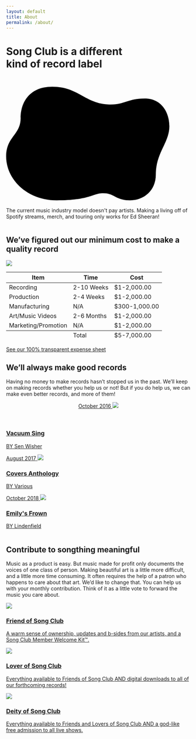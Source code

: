 ```yaml
---
layout: default
title: About
permalink: /about/
---
```

<h1 class="h1 center-align gold">Song Club is a different <br/>kind of record label</h1>

<section class="section padding-bottom">
	<div class="container">
		<div class="row">
			<div class="columns six">
				<svg  x="0px" y="0px" viewBox="0 0 810.4 550.6">
					<g class="hero-image">
						<image class="image" xlink:href="{{ 'images/page-about/jake-lyman.png' | relative_url }}" >
						</image>
					</g>
					<path class="fried-egg" d="M658.1,431.1c0,69.7-51.7,112.8-113.4,112.8c-64.3,0-67-31.2-118.1-31.2c-47.1,0-56.4,31.2-204.3,31.2
					C95.5,543.9,0,455,0,350.2c0-86.9,63.7-93.5,63.7-167.8c0-67,37.1-138,139.3-138c116.8,0,146.6,78.3,256.1,78.3
					c61,0,78.3-26.6,149.9-26.6c78.3,0,108.8,66.3,108.8,121.4C717.8,291.1,658.1,333.6,658.1,431.1z"/>
				</svg>
			</div>
			<div class="columns six">
				<p class="grey">The current music industry model doesn't pay artists. Making a living off of Spotify streams, merch, and touring only works for Ed Sheeran!</p>
			</div>
		</div>
	</div>
</section>
<section class="section padding gold-stripes-background">
	<div class="container">
		<h2 class="h2 center-align gold">We’ve figured out our minimum cost to make a quality record</h2>
		<img src="{{ 'images/page-about/minimum-cost.png' | relative_url }}">
		<div class="white-background grey-border button-ish">
		        <table class="u-full-width no-margin">
		          <thead>
		            <tr>
		              <th class="h6">Item</th>
		              <th class="h6">Time</th>
		              <th class="h6">Cost</th>
		            </tr>
		          </thead>
		          <tbody>
		            <tr>
		              <td>Recording</td>
		              <td>2-10 Weeks</td>
		              <td>$1-2,000.00</td>
		            </tr>
		            <tr>
		              <td>Production</td>
		              <td>2-4 Weeks</td>
		              <td>$1-2,000.00</td>
		            </tr>
		            <tr>
		              <td>Manufacturing</td>
		              <td>N/A</td>
		              <td>$300-1,000.00</td>
		            </tr>
		            <tr>
		              <td>Art/Music Videos</td>
		              <td>2-6 Months</td>
		              <td>$1-2,000.00</td>
		            </tr>
		            <tr>
		              <td>Marketing/Promotion</td>
		              <td>N/A</td>
		              <td>$1-2,000.00</td>
		            </tr>
		          </tbody>
		          <tfoot>
			    <tr>
		              <td></td>
		              <td class="h6">Total</td>
		              <td class="strong">$5-7,000.00</td>
		            </tr>
		          </tfoot>
		        </table>
		    </div>
		    <div class="center-align">
			<div class="white-background white-border button-ish">
				<a class="underline" href="https://docs.google.com/spreadsheets/d/1ET5w0lAXu9xTrNO2y08K0bG04g_AWcYPvB9vzGZbkZE/edit?usp=sharing">See our 100% transparent expense sheet</a>
			</div>
		</div>
	</div>
</section>
<section class="section padding">
	<div class="container">
		<h2 class="h1 gold center-align">We’ll always make good records</h2>
		<p class="grey center-align">Having no money to make records hasn’t stopped us in the past. We’ll keep on making records whether you help us or not! But if you do help us, we can make even better records, and more of them!</p>
		<div class="row">
		  	<div class="column one-third">
			  	<a href="https://senwisher.bandcamp.com/album/vacuum-sing" class="record">
			  		<header>
				  		<span class="release-date gold h6">October 2016</span>
						<img class="record-cover" src="{{ 'images/record-covers/1610_VacuumSing.jpg' | relative_url }}">
					</header>
					<h3 class="h3 record-title">Vacuum Sing</h3>
					<p class="h6 tan"><span class="blue">BY</span> Sen Wisher</p>
			      	</a>
			</div>
		  	<div class="column one-third">
			  	<a href="https://thesongclub.bandcamp.com/album/covers-anthology-2016-2017" class="record">
			  		<span class="release-date gold h6">August 2017</span>
					<img class="record-cover" src="{{ 'images/record-covers/1710_SongClubCovers.jpg' | relative_url }}">
					<h3 class="h3 record-title">Covers Anthology</h3>
					<p class="h6 tan"><span class="blue">BY</span> Various</p>
			      	</a>
			</div>
		  	<div class="column one-third">
			  	<a href="https://lindenfield.bandcamp.com/album/emilys-frown" class="record">
			  		<span class="release-date gold h6">October 2018</span>
					<img class="record-cover" src="{{ 'images/record-covers/1710_EmilysFrown.jpg' | relative_url }}">
					<h3 class="h3 record-title">Emily's Frown</h3>
					<p class="h6 tan"><span class="blue">BY</span> Lindenfield</p>
			      	</a>
			</div>
		</div>
	</div>
</section>
<section class="section padding gold-stripes-background">
	<div class="container">
		<h2 class="h1 gold center-align">Contribute to songthing meaningful</h2>
		<p class="center-align">Music as a product is easy. But music made for profit only documents the voices of one class of person. Making beautiful art is a little more difficult, and a little more time consuming. It often requires the help of a patron who happens to care about that art. We’d like to change that. You can help us with your monthly contribution. Think of it as a little vote to forward the music you care about.</p>
		<script src="https://gumroad.com/js/gumroad.js"></script>
		<a href="https://gum.co/jEzPn?wanted=true" target="_blank">
			<div class="gold-border white-background about-levels hover-primary">
				<img src="{{ 'images/page-about/1-mo.png' | relative_url }}">
				<h3 class="h3"><span class="pink">Friend</span> <span class="grey">of</span> Song Club</h3>
				<p>A warm sense of ownership, updates and b-sides from our artists, and a Song Club Member Welcome Kit™.</p>
			</div>
		</a>
		<a href="https://gum.co/yRqnHU?wanted=true" target="_blank">
			<div class="gold-border white-background about-levels hover-primary">
				<img src="{{ 'images/page-about/5-mo.png' | relative_url }}">
				<h3 class="h3"><span class="orange">Lover</span> <span class="grey">of</span> Song Club</h3>
				<p>Everything available to Friends of Song Club <span class="small grey">AND</span> digital downloads to all of our forthcoming records!</p>
			</div>
		</a>
		<a href="https://gum.co/xMxUt?wanted=true" target="_blank">
			<div class="gold-border white-background about-levels hover-primary">
				<img src="{{ 'images/page-about/20-mo.png' | relative_url }}">
				<h3 class="h3"><span class="blue">Deity</span> <span class="grey">of</span> Song Club</h3>
				<p>Everything available to Friends and Lovers of Song Club <span class="small grey">AND</span> a god-like free admission to all live shows.</p>
			</div>
		</a>